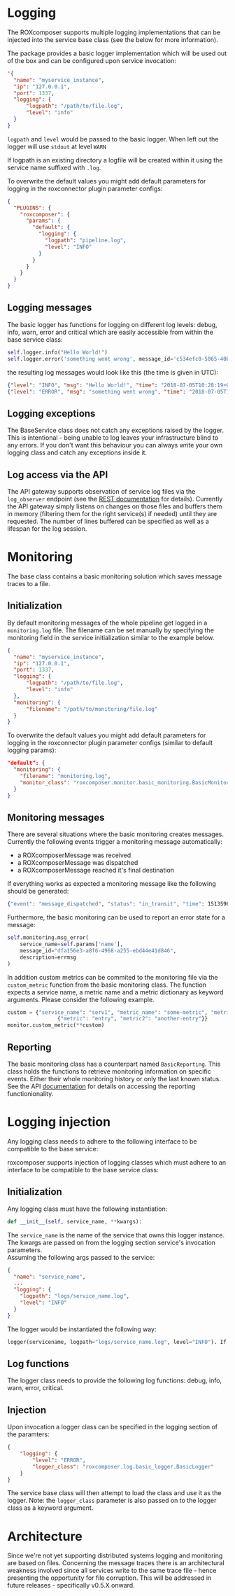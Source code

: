 # Logging

The ROXcomposer supports multiple logging implementations that can be injected into the service base class (see the below for more information).

The package provides a basic logger implementation which will be used out of the box and can be configured upon service invocation:

```json
'{
  "name": "myservice_instance",
  "ip": "127.0.0.1",
  "port": 1337,
  "logging": {
      "logpath": "/path/to/file.log",
      "level": "info"
  }
}
```

`logpath` and `level` would be passed to the basic logger. When left out the logger will use `stdout` at level `WARN`

If logpath is an existing directory a logfile will be created within it using the service name suffixed with `.log`.

To overwrite the default values you might add default parameters for logging in the roxconnector plugin parameter configs:

```json
{
  "PLUGINS": {
    "roxcomposer": {
      "params": {
        "default": {
          "logging": {
            "logpath": "pipeline.log",
            "level": "INFO"
          }
        }
      }
    }
  }
}
```

## Logging messages

The basic logger has functions for logging on different log levels: debug, info, warn, error and critical which are easily accessible from within the base service class:

```python
self.logger.info("Hello World!")
self.logger.error('something went wrong', message_id='c534efc0-5065-40ba-8ec8-1186e85a14ef', additional={'stuff': 42}) # we can log anything that is JSON serializable
```

the resulting log messages would look like this (the time is given in UTC):

```json
{"level": "INFO", "msg": "Hello World!", "time": "2018-07-05T10:28:19+0000", "service": "myservice"}
{"level": "ERROR", "msg": "something went wrong", "time": "2018-07-05T11:55:19+0000", "message_id": "c534efc0-5065-40ba-8ec8-1186e85a14ef", "additional": {"stuff": 42}, "service": "myservice"}
```

## Logging exceptions

The BaseService class does not catch any exceptions raised by the logger. This is intentional - being unable to log leaves your infrastructure blind to any errors. If you don't want this behaviour you can always write
your own logging class and catch any exceptions inside it.

## Log access via the API

The API gateway supports observation of service log files via the `log_observer` endpoint (see the [REST documentation](rest.md) for details). Currently the API gateway simply listens on changes on those
files and buffers them in memory (filtering them for the right service(s) if needed) until they are requested. The number of lines buffered can be specified as well as a lifespan for the log session.

# Monitoring

The base class contains a basic monitoring solution which saves message traces to a file.

## Initialization

By default monitoring messages of the whole pipeline get logged in a `monitoring.log` file. The filename can be set manually by specifying the monitoring field in the service initialization similar to the example below.

```json
{
  "name": "myservice_instance",
  "ip": "127.0.0.1",
  "port": 1337,
  "logging": {
      "logpath": "/path/to/file.log",
      "level": "info"
  },
  "monitoring": {
      "filename": "/path/to/monitoring/file.log"
  }
}
```

To overwrite the default values you might add default parameters for logging in the roxconnector plugin parameter configs (similar to default logging params):

```json
"default": {
  "monitoring": {
    "filename": "monitoring.log",
    "monitor_class": "roxcomposer.monitor.basic_monitoring.BasicMonitoring"
  }
}
```

## Monitoring messages

There are several situations where the basic monitoring creates messages. Currently the following events trigger a monitoring message automatically:

* a ROXcomposerMessage was received
* a ROXcomposerMessage was dispatched
* a ROXcomposerMessage reached it's final destination

If everything works as expected a monitoring message like the following should be generated:

```bash
{"event": "message_dispatched", "status": "in_transit", "time": 1513596460.0961697, "args": {"service_name": "service1", "message_id": "dfa156e3-a8f6-4968-a255-ebd44e41d846", "destination": "127.0.0.1:10000"}}
```

Furthermore, the basic monitoring can be used to report an error state for a message:

```python
self.monitoring.msg_error(
    service_name=self.params['name'],
    message_id="dfa156e3-a8f6-4968-a255-ebd44e41d846",
    description=errmsg
)
```

In addition custom metrics can be commited to the monitoring file via the `custom_metric` function from the basic monitoring class.
The function expects a service name, a metric name and a metric dictionary as keyword arguments.
Please consider the following example.

```python
custom = {"service_name": "serv1", "metric_name": "some-metric", "metric_dictionary":
                {"metric": "entry", "metric2": "another-entry"}}
monitor.custom_metric(**custom)
```

## Reporting

The basic monitoring class has a counterpart named `BasicReporting`. This class holds the functions to retrieve monitoring information on specific events. Either their whole monitoring history or only the last
known status. See the API [documentation](rest.md) for details on accessing the reporting functionionality.

# Logging injection

Any logging class needs to adhere to the following interface to be compatible to the base service:

roxcomposer supports injection of logging classes which must adhere to an interface to be compatible to the base service class:

## Initialization

Any logging class must have the following instantiation:

```python
def __init__(self, service_name, **kwargs):
```

The `service_name` is the name of the service that owns this logger instance. The kwargs are passed on from the logging section service's invocation parameters.  
Assuming the following args passed to the service:

```json
{
  "name": "service_name",
  ...
  "logging": {
    "logpath": "logs/service_name.log",
    "level": "INFO"
  }
}
```

The logger would be instantiated the following way:

```python
logger(servicename, logpath="logs/service_name.log", level="INFO"). If `log_path` points to a directory then a logfile is created within it using the service name suffixed with `.log`.
```

## Log functions

The logger class needs to provide the following log functions: debug, info, warn, error, critical.

## Injection

Upon invocation a logger class can be specified in the logging section of the paramters:

```json
{
    "logging": {
        "level": "ERROR",
        "logger_class": "roxcomposer.log.basic_logger.BasicLogger"
    }
}
```

The service base class will then attempt to load the class and use it as the logger. Note: the `logger_class` parameter is also passed on to the logger class as a keyword argument.

# Architecture

Since we're not yet supporting distributed systems logging and monitoring are based on files. Concerning the message traces there is an architectural weakness involved since all services write to the
same trace file - hence presenting the opportunity for file corruption. This will be addressed in future releases - specifically v0.5.X onward.

